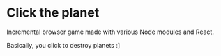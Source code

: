 # Click the planet

Incremental browser game made with various Node modules and React.

Basically, you click to destroy planets :]
